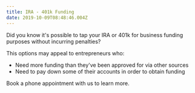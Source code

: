 ```yaml
---
title: IRA - 401k Funding
date: 2019-10-09T08:48:46.004Z
---
```

Did you know it's possible to tap your IRA or 401k for business funding purposes without incurring penalties?

This options may appeal to entrepreneurs who: 

* Need more funding than they've been approved for via other sources
* Need to pay down some of their accounts in order to obtain funding

Book a phone appointment with us to learn more.
